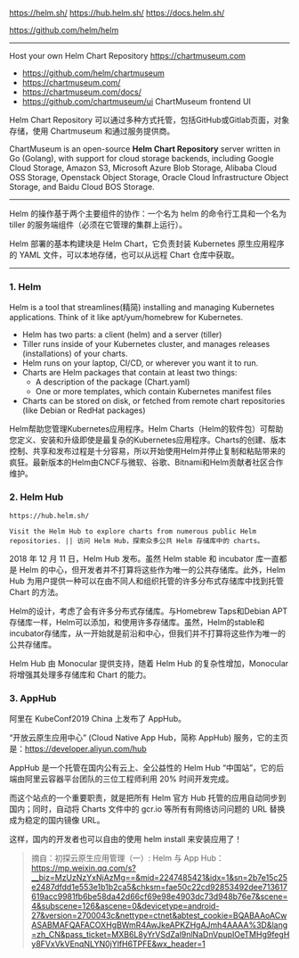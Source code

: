 https://helm.sh/
https://hub.helm.sh/
https://docs.helm.sh/

https://github.com/helm/helm

---

Host your own Helm Chart Repository https://chartmuseum.com

* https://github.com/helm/chartmuseum
* https://chartmuseum.com/
* https://chartmuseum.com/docs/
* https://github.com/chartmuseum/ui  ChartMuseum frontend UI

Helm Chart Repository 可以通过多种方式托管，包括GitHub或Gitlab页面，对象存储，使用 Chartmuseum 和通过服务提供商。

ChartMuseum is an open-source **Helm Chart Repository** server written in Go (Golang), with support for cloud storage backends, including Google Cloud Storage, Amazon S3, Microsoft Azure Blob Storage, Alibaba Cloud OSS Storage, Openstack Object Storage, Oracle Cloud Infrastructure Object Storage, and Baidu Cloud BOS Storage.

---

Helm 的操作基于两个主要组件的协作：一个名为 helm 的命令行工具和一个名为 tiller 的服务端组件（必须在它管理的集群上运行）。

Helm 部署的基本构建块是 Helm Chart，它负责封装 Kubernetes 原生应用程序的 YAML 文件，可以本地存储，也可以从远程 Chart 仓库中获取。

---

### 1. Helm

Helm is a tool that streamlines(精简) installing and managing Kubernetes applications. Think of it like apt/yum/homebrew for Kubernetes.
* Helm has two parts: a client (helm) and a server (tiller)
* Tiller runs inside of your Kubernetes cluster, and manages releases (installations) of your charts.
* Helm runs on your laptop, CI/CD, or wherever you want it to run.
* Charts are Helm packages that contain at least two things:
    * A description of the package (Chart.yaml)
    * One or more templates, which contain Kubernetes manifest files
* Charts can be stored on disk, or fetched from remote chart repositories (like Debian or RedHat packages)

Helm帮助您管理Kubernetes应用程序。Helm Charts（Helm的软件包）可帮助您定义、安装和升级即使是最复杂的Kubernetes应用程序。Charts的创建、版本控制、共享和发布过程是十分容易，所以开始使用Helm并停止复制和粘贴带来的疯狂。最新版本的Helm由CNCF与微软、谷歌、Bitnami和Helm贡献者社区合作维护。

### 2. Helm Hub

`https://hub.helm.sh/`

`Visit the Helm Hub to explore charts from numerous public Helm repositories. || 访问 Helm Hub，探索众多公共 Helm 存储库中的 charts。`

2018 年 12 月 11 日，Helm Hub  发布。虽然 Helm stable 和 incubator 库一直都是 Helm 的中心，但开发者并不打算将这些作为唯一的公共存储库。此外，Helm Hub 为用户提供一种可以在由不同人和组织托管的许多分布式存储库中找到托管 Chart 的方法。

Helm的设计，考虑了会有许多分布式存储库。与Homebrew Taps和Debian APT存储库一样，Helm可以添加，和使用许多存储库。虽然，Helm的stable和incubator存储库，从一开始就是前沿和中心，但我们并不打算将这些作为唯一的公共存储库。

Helm Hub 由 Monocular 提供支持，随着 Helm Hub 的复杂性增加，Monocular 将增强其处理多存储库和 Chart 的能力。

### 3. AppHub

阿里在 KubeConf2019 China 上发布了 AppHub。

“开放云原生应用中心” (Cloud Native App Hub，简称 AppHub) 服务，它的主页是：https://developer.aliyun.com/hub 

AppHub 是一个托管在国内公有云上、全公益性的 Helm Hub “中国站”，它的后端由阿里云容器平台团队的三位工程师利用 20% 时间开发完成。

而这个站点的一个重要职责，就是把所有 Helm 官方 Hub 托管的应用自动同步到国内；同时，自动将 Charts 文件中的 gcr.io 等所有有网络访问问题的 URL 替换成为稳定的国内镜像 URL。

这样，国内的开发者也可以自由的使用 helm install 来安装应用了！

> 摘自：初探云原生应用管理（一）: Helm 与 App Hub：
https://mp.weixin.qq.com/s?__biz=MzUzNzYxNjAzMg==&mid=2247485421&idx=1&sn=2b7e15c25e2487dfdd1e553e1b1b2ca5&chksm=fae50c22cd92853492dee713617619acc9981fb6be58da42d66cf69e98e4903dc73d948b76e7&scene=4&subscene=126&ascene=0&devicetype=android-27&version=2700043c&nettype=ctnet&abtest_cookie=BQABAAoACwASABMAFQAFACOXHgBWmR4AwJkeAPKZHgAJmh4AAAA%3D&lang=zh_CN&pass_ticket=MXB6L8yYrVSdZal9nlNaDnVpupIOeTMHg9fegHy8FVxVkVEnqNLYN0jYlfH6TPFE&wx_header=1
